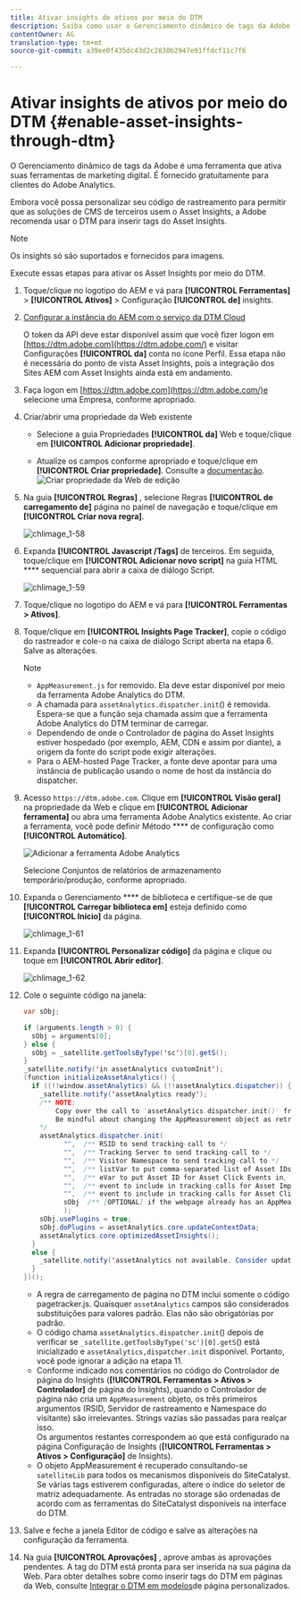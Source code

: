 ```yaml
---
title: Ativar insights de ativos por meio do DTM
description: Saiba como usar o Gerenciamento dinâmico de tags da Adobe (DTM) para ativar o Asset Insights.
contentOwner: AG
translation-type: tm+mt
source-git-commit: a39ee0f435dc43d2c2830b2947e91ffdcf11c7f6

---
```



# Ativar insights de ativos por meio do DTM {#enable-asset-insights-through-dtm}

O Gerenciamento dinâmico de tags da Adobe é uma ferramenta que ativa suas ferramentas de marketing digital. É fornecido gratuitamente para clientes do Adobe Analytics.

Embora você possa personalizar seu código de rastreamento para permitir que as soluções de CMS de terceiros usem o Asset Insights, a Adobe recomenda usar o DTM para inserir tags do Asset Insights.

>[!NOTE]
>
>Os insights só são suportados e fornecidos para imagens.

Execute essas etapas para ativar os Asset Insights por meio do DTM.

1. Toque/clique no logotipo do AEM e vá para **[!UICONTROL Ferramentas]** > **[!UICONTROL Ativos]** > Configuração **[!UICONTROL de]** insights.
1. [Configurar a instância do AEM com o serviço da DTM Cloud](/help/sites-administering/dtm.md)

   O token da API deve estar disponível assim que você fizer logon em [https://dtm.adobe.com](https://dtm.adobe.com/) e visitar Configurações **[!UICONTROL da]** conta no ícone Perfil. Essa etapa não é necessária do ponto de vista Asset Insights, pois a integração dos Sites AEM com Asset Insights ainda está em andamento.

1. Faça logon em [https://dtm.adobe.com](https://dtm.adobe.com/)e selecione uma Empresa, conforme apropriado.
1. Criar/abrir uma propriedade da Web existente

   * Selecione a guia Propriedades **[!UICONTROL da]** Web e toque/clique em **[!UICONTROL Adicionar propriedade]**.

   * Atualize os campos conforme apropriado e toque/clique em **[!UICONTROL Criar propriedade]**. Consulte a [documentação](https://helpx.adobe.com/experience-manager/using/dtm.html).
   ![Criar propriedade da Web de edição](assets/Create-edit-web-property.png)

1. Na guia **[!UICONTROL Regras]** , selecione Regras **[!UICONTROL de carregamento de]** página no painel de navegação e toque/clique em **[!UICONTROL Criar nova regra]**.

   ![chlimage_1-58](assets/chlimage_1-194.png)

1. Expanda **[!UICONTROL Javascript /Tags]** de terceiros. Em seguida, toque/clique em **[!UICONTROL Adicionar novo script]** na guia HTML **** sequencial para abrir a caixa de diálogo Script.

   ![chlimage_1-59](assets/chlimage_1-195.png)

1. Toque/clique no logotipo do AEM e vá para **[!UICONTROL Ferramentas > Ativos]**.
1. Toque/clique em **[!UICONTROL Insights Page Tracker]**, copie o código do rastreador e cole-o na caixa de diálogo Script aberta na etapa 6. Salve as alterações.

   >[!NOTE]
   >
   > * `AppMeasurement.js` for removido. Ela deve estar disponível por meio da ferramenta Adobe Analytics do DTM.
   > * A chamada para `assetAnalytics.dispatcher.init`() é removida. Espera-se que a função seja chamada assim que a ferramenta Adobe Analytics do DTM terminar de carregar.
   > * Dependendo de onde o Controlador de página do Asset Insights estiver hospedado (por exemplo, AEM, CDN e assim por diante), a origem da fonte do script pode exigir alterações.
   > * Para o AEM-hosted Page Tracker, a fonte deve apontar para uma instância de publicação usando o nome de host da instância do dispatcher.


1. Acesso `https://dtm.adobe.com`. Clique em **[!UICONTROL Visão geral]** na propriedade da Web e clique em **[!UICONTROL Adicionar ferramenta]** ou abra uma ferramenta Adobe Analytics existente. Ao criar a ferramenta, você pode definir Método **** de configuração como **[!UICONTROL Automático]**.

   ![Adicionar a ferramenta Adobe Analytics](assets/Add-Adobe-Analytics-Tool.png)

   Selecione Conjuntos de relatórios de armazenamento temporário/produção, conforme apropriado.

1. Expanda o Gerenciamento **** de biblioteca e certifique-se de que **[!UICONTROL Carregar biblioteca em]** esteja definido como **[!UICONTROL Início]** da página.

   ![chlimage_1-61](assets/chlimage_1-197.png)

1. Expanda **[!UICONTROL Personalizar código]** da página e clique ou toque em **[!UICONTROL Abrir editor]**.

   ![chlimage_1-62](assets/chlimage_1-198.png)

1. Cole o seguinte código na janela:

   ```Java
   var sObj;
   
   if (arguments.length > 0) {
     sObj = arguments[0];
   } else {
     sObj = _satellite.getToolsByType('sc')[0].getS();
   }
   _satellite.notify('in assetAnalytics customInit');
   (function initializeAssetAnalytics() {
     if ((!!window.assetAnalytics) && (!!assetAnalytics.dispatcher)) {
       _satellite.notify('assetAnalytics ready');
       /** NOTE:
           Copy over the call to 'assetAnalytics.dispatcher.init()' from Assets Pagetracker
           Be mindful about changing the AppMeasurement object as retrieved above.
       */
       assetAnalytics.dispatcher.init(
             "",  /** RSID to send tracking-call to */
             "",  /** Tracking Server to send tracking-call to */
             "",  /** Visitor Namespace to send tracking-call to */
             "",  /** listVar to put comma-separated-list of Asset IDs for Asset Impression Events in tracking-call, e.g. 'listVar1' */
             "",  /** eVar to put Asset ID for Asset Click Events in, e.g. 'eVar3' */
             "",  /** event to include in tracking-calls for Asset Impression Events, e.g. 'event8' */
             "",  /** event to include in tracking-calls for Asset Click Events, e.g. 'event7' */
             sObj  /** [OPTIONAL] if the webpage already has an AppMeasurement object, please include the object here. If unspecified, Pagetracker Core shall create its own AppMeasurement object */
             );
       sObj.usePlugins = true;
       sObj.doPlugins = assetAnalytics.core.updateContextData;
       assetAnalytics.core.optimizedAssetInsights();
     }
     else {
       _satellite.notify('assetAnalytics not available. Consider updating the Custom Page Code', 4);
     }
   })();
   ```

   * A regra de carregamento de página no DTM inclui somente o código pagetracker.js. Quaisquer `assetAnalytics` campos são considerados substituições para valores padrão. Elas não são obrigatórias por padrão.
   * O código chama `assetAnalytics.dispatcher.init`() depois de verificar se `_satellite.getToolsByType('sc')[0].getS`() está inicializado e `assetAnalytics,dispatcher.init` disponível. Portanto, você pode ignorar a adição na etapa 11.
   * Conforme indicado nos comentários no código do Controlador de página do Insights (**[!UICONTROL Ferramentas > Ativos > Controlador]** de página do Insights), quando o Controlador de página não cria um `AppMeasurement` objeto, os três primeiros argumentos (RSID, Servidor de rastreamento e Namespace do visitante) são irrelevantes. Strings vazias são passadas para realçar isso.\
      Os argumentos restantes correspondem ao que está configurado na página Configuração de Insights (**[!UICONTROL Ferramentas > Ativos > Configuração]** de Insights).
   * O objeto AppMeasurement é recuperado consultando-se `satelliteLib` para todos os mecanismos disponíveis do SiteCatalyst. Se várias tags estiverem configuradas, altere o índice do seletor de matriz adequadamente. As entradas no storage são ordenadas de acordo com as ferramentas do SiteCatalyst disponíveis na interface do DTM.

1. Salve e feche a janela Editor de código e salve as alterações na configuração da ferramenta.
1. Na guia **[!UICONTROL Aprovações]** , aprove ambas as aprovações pendentes. A tag do DTM está pronta para ser inserida na sua página da Web. Para obter detalhes sobre como inserir tags do DTM em páginas da Web, consulte [Integrar o DTM em modelos](https://blogs.adobe.com/experiencedelivers/experience-management/integrating-dtm-custom-aem6-page-template/)de página personalizados.

